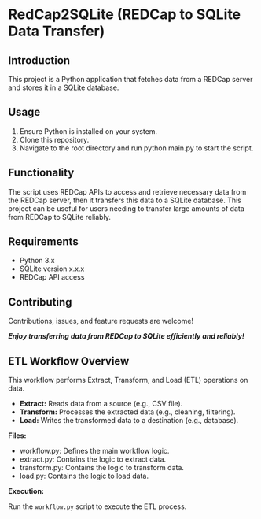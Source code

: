 # RedCap2SQLite (REDCap to SQLite Data Transfer)

## Introduction

This project is a Python application that fetches data from a REDCap server and stores it in a SQLite database.

## Usage

1. Ensure Python is installed on your system.
1. Clone this repository.
1. Navigate to the root directory and run python main.py to start the script.

## Functionality

The script uses REDCap APIs to access and retrieve necessary data from the REDCap server, then it transfers this data to a SQLite database. This project can be useful for users needing to transfer large amounts of data from REDCap to SQLite reliably.

## Requirements

- Python 3.x
- SQLite version x.x.x
- REDCap API access

## Contributing

Contributions, issues, and feature requests are welcome!

***Enjoy transferring data from REDCap to SQLite efficiently and reliably!***

## **ETL Workflow Overview**

This workflow performs Extract, Transform, and Load (ETL) operations on data.

- **Extract:** Reads data from a source (e.g., CSV file).
- **Transform:** Processes the extracted data (e.g., cleaning, filtering).
- **Load:** Writes the transformed data to a destination (e.g., database).

**Files:**

- workflow.py: Defines the main workflow logic.
- extract.py: Contains the logic to extract data.
- transform.py: Contains the logic to transform data.
- load.py: Contains the logic to load data.

**Execution:**

Run the `workflow.py` script to execute the ETL process.